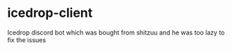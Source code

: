 # icedrop-client
Icedrop discord bot which was bought from shitzuu and he was too lazy to fix the issues 
